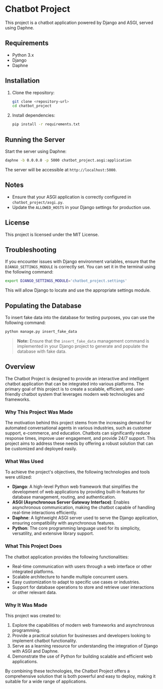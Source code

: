 
# Chatbot Project

This project is a chatbot application powered by Django and ASGI, served using Daphne.

## Requirements

- Python 3.x
- Django
- Daphne

## Installation

1. Clone the repository:
    ```bash
    git clone <repository-url>
    cd chatbot_project
    ```

2. Install dependencies:
    ```bash
    pip install -r requirements.txt
    ```

## Running the Server

Start the server using Daphne:
```bash
daphne -b 0.0.0.0 -p 5000 chatbot_project.asgi:application
```

The server will be accessible at `http://localhost:5000`.

## Notes

- Ensure that your ASGI application is correctly configured in `chatbot_project/asgi.py`.
- Update the `ALLOWED_HOSTS` in your Django settings for production use.

## License

This project is licensed under the MIT License.

## Troubleshooting

If you encounter issues with Django environment variables, ensure that the `DJANGO_SETTINGS_MODULE` is correctly set. You can set it in the terminal using the following command:

```bash
export DJANGO_SETTINGS_MODULE='chatbot_project.settings'
```

This will allow Django to locate and use the appropriate settings module.

## Populating the Database

To insert fake data into the database for testing purposes, you can use the following command:

```bash
python manage.py insert_fake_data
```

> **Note:** Ensure that the `insert_fake_data` management command is implemented in your Django project to generate and populate the database with fake data.





## Overview

The Chatbot Project is designed to provide an interactive and intelligent chatbot application that can be integrated into various platforms. The primary goal of this project is to create a scalable, efficient, and user-friendly chatbot system that leverages modern web technologies and frameworks.

### Why This Project Was Made

The motivation behind this project stems from the increasing demand for automated conversational agents in various industries, such as customer support, e-commerce, and education. Chatbots can significantly reduce response times, improve user engagement, and provide 24/7 support. This project aims to address these needs by offering a robust solution that can be customized and deployed easily.

### What Was Used

To achieve the project's objectives, the following technologies and tools were utilized:

- **Django**: A high-level Python web framework that simplifies the development of web applications by providing built-in features for database management, routing, and authentication.
- **ASGI (Asynchronous Server Gateway Interface)**: Enables asynchronous communication, making the chatbot capable of handling real-time interactions efficiently.
- **Daphne**: A lightweight ASGI server used to serve the Django application, ensuring compatibility with asynchronous features.
- **Python**: The core programming language used for its simplicity, versatility, and extensive library support.

### What This Project Does

The chatbot application provides the following functionalities:

- Real-time communication with users through a web interface or other integrated platforms.
- Scalable architecture to handle multiple concurrent users.
- Easy customization to adapt to specific use cases or industries.
- Support for database operations to store and retrieve user interactions or other relevant data.

### Why It Was Made

This project was created to:

1. Explore the capabilities of modern web frameworks and asynchronous programming.
2. Provide a practical solution for businesses and developers looking to implement chatbot functionality.
3. Serve as a learning resource for understanding the integration of Django with ASGI and Daphne.
4. Demonstrate the use of Python for building scalable and efficient web applications.

By combining these technologies, the Chatbot Project offers a comprehensive solution that is both powerful and easy to deploy, making it suitable for a wide range of applications.
